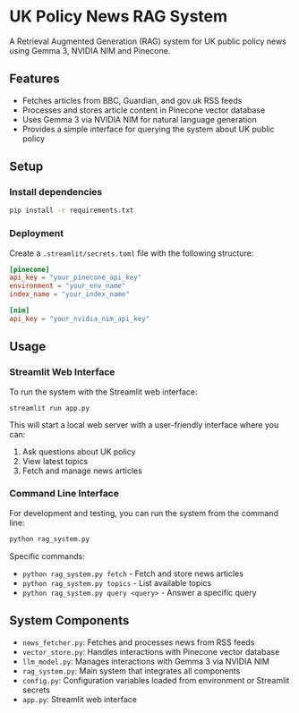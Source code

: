 # UK Policy News RAG System

A Retrieval Augmented Generation (RAG) system for UK public policy news using Gemma 3, NVIDIA NIM and Pinecone.

## Features

- Fetches articles from BBC, Guardian, and gov.uk RSS feeds
- Processes and stores article content in Pinecone vector database
- Uses Gemma 3 via NVIDIA NIM for natural language generation
- Provides a simple interface for querying the system about UK public policy

## Setup

### Install dependencies
```bash
pip install -r requirements.txt
```
### Deployment

Create a `.streamlit/secrets.toml` file with the following structure:
   ```toml
   [pinecone]
   api_key = "your_pinecone_api_key"
   environment = "your_env_name"
   index_name = "your_index_name"
   
   [nim]
   api_key = "your_nvidia_nim_api_key"
   ```

## Usage

### Streamlit Web Interface

To run the system with the Streamlit web interface:

```
streamlit run app.py
```

This will start a local web server with a user-friendly interface where you can:
1. Ask questions about UK policy
2. View latest topics
3. Fetch and manage news articles


### Command Line Interface

For development and testing, you can run the system from the command line:

```python
python rag_system.py
```

Specific commands:
- `python rag_system.py fetch` - Fetch and store news articles
- `python rag_system.py topics` - List available topics
- `python rag_system.py query <query>` - Answer a specific query

## System Components

- `news_fetcher.py`: Fetches and processes news from RSS feeds
- `vector_store.py`: Handles interactions with Pinecone vector database
- `llm_model.py`: Manages interactions with Gemma 3 via NVIDIA NIM
- `rag_system.py`: Main system that integrates all components
- `config.py`: Configuration variables loaded from environment or Streamlit secrets
- `app.py`: Streamlit web interface
